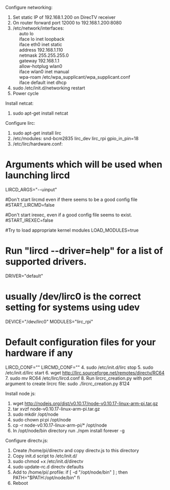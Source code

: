 Configure networking:  
1. Set static IP of 192.168.1.200 on DirecTV receiver  
2. On router forward port 12000 to 192.168.1.200:8080  
3. /etc/network/interfaces:  
&nbsp;&nbsp;&nbsp;&nbsp;&nbsp;auto lo  
&nbsp;&nbsp;&nbsp;&nbsp;&nbsp;iface lo inet loopback  
&nbsp;&nbsp;&nbsp;&nbsp;&nbsp;iface eth0 inet static  
&nbsp;&nbsp;&nbsp;&nbsp;&nbsp;address 192.168.1.110  
&nbsp;&nbsp;&nbsp;&nbsp;&nbsp;netmask 255.255.255.0  
&nbsp;&nbsp;&nbsp;&nbsp;&nbsp;gateway 192.168.1.1  
&nbsp;&nbsp;&nbsp;&nbsp;&nbsp;allow-hotplug wlan0  
&nbsp;&nbsp;&nbsp;&nbsp;&nbsp;iface wlan0 inet manual  
&nbsp;&nbsp;&nbsp;&nbsp;&nbsp;wpa-roam /etc/wpa_supplicant/wpa_supplicant.conf  
&nbsp;&nbsp;&nbsp;&nbsp;&nbsp;iface default inet dhcp  
4. sudo /etc/init.d/networking restart  
5. Power cycle  

Install netcat:
1.	sudo apt-get install netcat

Configure lirc:
1.	sudo apt-get install lirc
2.	/etc/modules:
snd-bcm2835
lirc_dev
lirc_rpi gpio_in_pin=18
3.	/etc/lirc/hardware.conf:
# Arguments which will be used when launching lircd
LIRCD_ARGS="--uinput"

#Don't start lircmd even if there seems to be a good config file
#START_LIRCMD=false

#Don't start irexec, even if a good config file seems to exist.
#START_IREXEC=false

#Try to load appropriate kernel modules
LOAD_MODULES=true

# Run "lircd --driver=help" for a list of supported drivers.
DRIVER="default"
# usually /dev/lirc0 is the correct setting for systems using udev
DEVICE="/dev/lirc0"
MODULES="lirc_rpi"

# Default configuration files for your hardware if any
LIRCD_CONF=""
LIRCMD_CONF=""
4.	sudo /etc/init.d/lirc stop
5.	sudo /etc/init.d/lirc start
6.	wget http://lirc.sourceforge.net/remotes/directv/RC64
7.	sudo mv RC64 /etc/lirc/lircd.conf
8.	Run lircrc_creation.py with port argument to create lircrc file: sudo ./lircrc_creation.py 8124

Install node js:
1.	wget http://nodejs.org/dist/v0.10.17/node-v0.10.17-linux-arm-pi.tar.gz
2.	tar xvzf node-v0.10.17-linux-arm-pi.tar.gz
3.	sudo mkdir /opt/node
4.	sudo chown pi:pi /opt/node
5.	cp -r node-v0.10.17-linux-arm-pi/* /opt/node
6.	In /opt/node/bin directory run ./npm install forever -g

Configure directv.js:
1.	Create /home/pi/directv and copy directv.js to this directory
2.	Copy init.d script to /etc/init.d/
3.	sudo chmod +x /etc/init.d/directv
4.	sudo update-rc.d directv defaults
5.	Add to /home/pi/.profile:
if [ -d "/opt/node/bin" ] ; then
  PATH="$PATH:/opt/node/bin"
fi
6.	Reboot
